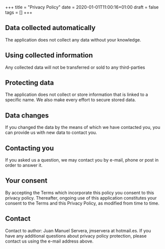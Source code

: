 +++
title =  "Privacy Policy"
date = 2020-01-01T11:00:16+01:00
draft = false
tags = []
+++
## Data collected automatically

The application does not collect any data without your knowledge.

## Using collected information

Any collected data will not be transferred or sold to any third-parties

## Protecting data

The application does not collect or store information that is linked to a specific name. We also make every effort to secure stored data.

## Data changes

If you changed the data by the means of which we have contacted you, you can provide us with new data to contact you.

## Contacting you

If you asked us a question, we may contact you by e-mail, phone or post in order to answer it.

## Your consent

By accepting the Terms which incorporate this policy you consent to this privacy policy. Thereafter, ongoing use of this application constitutes your consent to the Terms and this Privacy Policy, as modified from time to time.

## Contact

Contact to author: Juan Manuel Servera, jmservera at hotmail.es. If you have any additional questions about privacy policy protection, please contact us using the e-mail address above.
